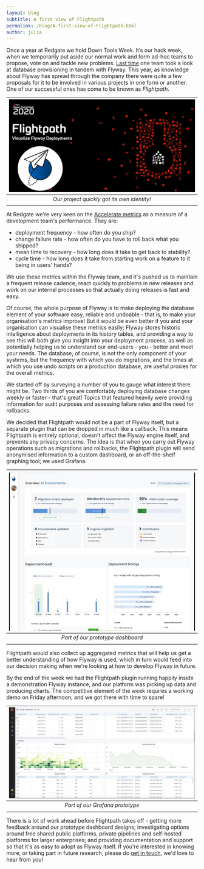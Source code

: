 ```yaml
---
layout: blog
subtitle: A first view of Flightpath
permalink: /blog/A-first-view-of-Flightpath.html
author: julia
---
```


Once a year at Redgate we hold Down Tools Week. It’s our hack week, when we temporarily put aside our 
normal work and form ad-hoc teams to propose, vote on and tackle new problems. 
[Last time](https://flywaydb.org/blog/flyway-provisioning) one team took a look at database provisioning
in tandem with Flyway. This year, as knowledge about Flyway has spread through the company there were
quite a few proposals for it to be involved in various projects in one form or another. One of our
successful ones has come to be known as *Flightpath*.

| ![The project banner](/assets/posts/flightpath/flightpath.png) |
|:--:|
| *Our project quickly got its own identity!* |
| |

At Redgate we're very keen on the [Accelerate metrics](https://accelerate.delivery/delivery-metrics/)
as a measure of a development team's performance. They are:

- deployment frequency - how often do you ship?
- change failure rate - how often do you have to roll back what you shipped?
- mean time to recovery - how long does it take to get back to stability?
- cycle time - how long does it take from starting work on a feature to it being in users' hands?

We use these metrics within the Flyway team, and it's pushed us to maintain a frequent release
cadence, react quickly to problems in new releases and work on our internal processes so that
actually doing releases is fast and easy.

Of course, the whole purpose of Flyway is to make deploying the database element of your
software easy, reliable and undoable - that is, to make your organisation's metrics improve!
But it would be even better if you and your organisation can visualise these metrics easily;
Flyway stores historic intelligence about deployments in its history tables, and providing a way
to see this will both give you insight into your deployment process, as well as potentially helping
us to understand our end-users - you - better and meet your needs. The database, of course, is not the
only component of your systems, but the frequency with which you do migrations, and the times at
which you use undo scripts on a production database, are useful proxies for the overall metrics.

We started off by surveying a number of you to gauge what interest there might be. Two thirds of
you are comfortably deploying database changes weekly or faster - that's great! Topics that featured 
heavily were providing information for audit purposes and assessing failure rates and the need for 
rollbacks. 

We decided that Flightpath would not be a part of Flyway itself, but a separate plugin that can be
dropped in much like a callback. This means Flightpath is entirely optional, doesn't affect the 
Flyway engine itself, and prevents any privacy concerns. The idea is that when you carry out Flyway 
operations such
as migrations and rollbacks, the Flightpath plugin will send anonymised information to a custom
dashboard, or an off-the-shelf graphing tool; we used Grafana. 

| ![Part of our prototype dashboard](/assets/posts/flightpath/dashboard2.png) |
|:--:|
| *Part of our prototype dashboard* |
| |

Flightpath would also collect up aggregated metrics that will help us get a better understanding of
how Flyway is used, which in turn would feed into our decision making when we're looking at how to develop
Flyway in future.

By the end of the week we had the Flightpath plugin running happily inside a demonstration Flyway
instance, and our platform was picking up data and producing charts. The competitive element of the
week requires a working demo on Friday afternoon, and we got there with time to spare!

| ![Part of our Grafana prototype](/assets/posts/flightpath/grafana2.png) |
|:--:|
| *Part of our Grafana prototype* |
| |

There is a lot of work ahead before Flightpath takes off - getting more feedback around
our prototype dashboard designs; investigating options around free shared public platforms, private 
pipelines and self-hosted platforms for larger enterprises; and providing documentation and support
so that it's as easy to adopt as Flyway itself. If you're interested in knowing more, or taking part
in future research, please do [get in touch](mailto:support@flywaydb.org), we'd love to hear from you!  
